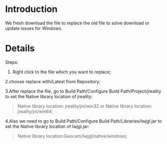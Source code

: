 # Introduction #
We fresh download the file to replace the old file to solve download or update issues for Windows.


# Details #
Steps:
1. Right click to the file which you want to replace;

2.choose replace with/Latest from Repository;

3.After replace the file, go to Build Path/Configure Build Path/Project/jreality to set the Native library location of jreality:
> Native library location: jreality/jni/win32 or Native library location: jreality/jni/win64;

4.Also we need to go to Build Path/Configure Build Path/Libraries/lwjgl.jar to set the Native library location of lwjgl.jar:
> Native library location:Geocam/lwjgl/native/windows;